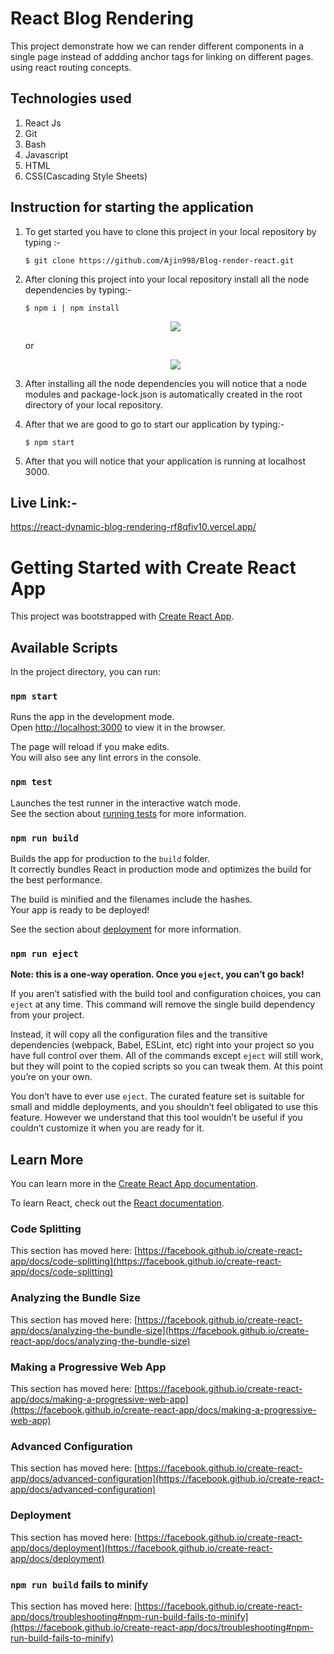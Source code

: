 # React Blog Rendering

This project demonstrate how we can render different components in a single page instead of addding anchor tags for linking on different pages.
using react routing concepts.

## Technologies used

1. React Js
2. Git
3. Bash
4. Javascript
5. HTML
6. CSS(Cascading Style Sheets)

## Instruction for starting the application

1. To get started you have to clone this project in your local repository by typing :-
   ```
   $ git clone https://github.com/Ajin998/Blog-render-react.git
   ```
2. After cloning this project into your local repository install all the node dependencies by typing:-

   ```
   $ npm i | npm install
   ```

   <p align ="center">
       <img src="https://user-images.githubusercontent.com/73870819/104467945-e3ec1c80-55dc-11eb-9883-5ef675a8f9b0.png" /></p>
      <span align="center"> or </span>
      <p align="center"> 
       <img src="https://user-images.githubusercontent.com/73870819/104468379-64ab1880-55dd-11eb-9431-9a5e161ab749.png" />
   </p>

3. After installing all the node dependencies you will notice that a node modules and package-lock.json is automatically created in the root directory of your local repository.

4. After that we are good to go to start our application by typing:-

   ```
   $ npm start

   ```

5. After that you will notice that your application is running at localhost 3000.

## Live Link:-

https://react-dynamic-blog-rendering-rf8qfiv10.vercel.app/

# Getting Started with Create React App

This project was bootstrapped with [Create React App](https://github.com/facebook/create-react-app).

## Available Scripts

In the project directory, you can run:

### `npm start`

Runs the app in the development mode.\
Open [http://localhost:3000](http://localhost:3000) to view it in the browser.

The page will reload if you make edits.\
You will also see any lint errors in the console.

### `npm test`

Launches the test runner in the interactive watch mode.\
See the section about [running tests](https://facebook.github.io/create-react-app/docs/running-tests) for more information.

### `npm run build`

Builds the app for production to the `build` folder.\
It correctly bundles React in production mode and optimizes the build for the best performance.

The build is minified and the filenames include the hashes.\
Your app is ready to be deployed!

See the section about [deployment](https://facebook.github.io/create-react-app/docs/deployment) for more information.

### `npm run eject`

**Note: this is a one-way operation. Once you `eject`, you can’t go back!**

If you aren’t satisfied with the build tool and configuration choices, you can `eject` at any time. This command will remove the single build dependency from your project.

Instead, it will copy all the configuration files and the transitive dependencies (webpack, Babel, ESLint, etc) right into your project so you have full control over them. All of the commands except `eject` will still work, but they will point to the copied scripts so you can tweak them. At this point you’re on your own.

You don’t have to ever use `eject`. The curated feature set is suitable for small and middle deployments, and you shouldn’t feel obligated to use this feature. However we understand that this tool wouldn’t be useful if you couldn’t customize it when you are ready for it.

## Learn More

You can learn more in the [Create React App documentation](https://facebook.github.io/create-react-app/docs/getting-started).

To learn React, check out the [React documentation](https://reactjs.org/).

### Code Splitting

This section has moved here: [https://facebook.github.io/create-react-app/docs/code-splitting](https://facebook.github.io/create-react-app/docs/code-splitting)

### Analyzing the Bundle Size

This section has moved here: [https://facebook.github.io/create-react-app/docs/analyzing-the-bundle-size](https://facebook.github.io/create-react-app/docs/analyzing-the-bundle-size)

### Making a Progressive Web App

This section has moved here: [https://facebook.github.io/create-react-app/docs/making-a-progressive-web-app](https://facebook.github.io/create-react-app/docs/making-a-progressive-web-app)

### Advanced Configuration

This section has moved here: [https://facebook.github.io/create-react-app/docs/advanced-configuration](https://facebook.github.io/create-react-app/docs/advanced-configuration)

### Deployment

This section has moved here: [https://facebook.github.io/create-react-app/docs/deployment](https://facebook.github.io/create-react-app/docs/deployment)

### `npm run build` fails to minify

This section has moved here: [https://facebook.github.io/create-react-app/docs/troubleshooting#npm-run-build-fails-to-minify](https://facebook.github.io/create-react-app/docs/troubleshooting#npm-run-build-fails-to-minify)
